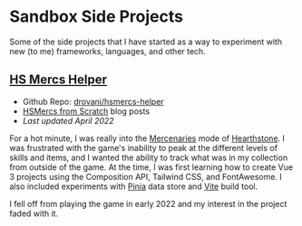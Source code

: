 # Sandbox Side Projects

Some of the side projects that I have started as a way to experiment with new (to me) frameworks, languages, and other tech.

## [HS Mercs Helper](https://hsmercs.rovani.net)
- Github Repo: [drovani/hsmercs-helper](https://github.com/drovani/hsmercs-helper)
- [HSMercs from Scratch](/series/hsmercs-from-scratch) blog posts
- _Last updated April 2022_

For a hot minute, I was really into the [Mercenaries](https://hearthstone.blizzard.com/en-us/mercenaries) mode of [Hearthstone](https://hearthstone.blizzard.com/en-us). I was frustrated with the game's inability to peak at the different levels of skills and items, and I wanted the ability to track what was in my collection from outside of the game. At the time, I was first learning how to create Vue 3 projects using the Composition API, Tailwind CSS, and FontAwesome. I also included experiments with [Pinia](https://pinia.vuejs.org/) data store and [Vite](https://vitejs.dev/) build tool.

I fell off from playing the game in early 2022 and my interest in the project faded with it.
